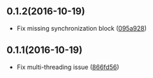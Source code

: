 ## 0.1.2(2016-10-19)

- Fix missing synchronization block ([095a928](https://github.com/inloop/LocalMessageManager/commit/095a928cd92a2c9a88cc1eb48f881da167f6e977))

## 0.1.1(2016-10-19)

- Fix multi-threading issue ([866fd56](https://github.com/inloop/LocalMessageManager/commit/866fd56252f87f362cd9dacbe5a47699e47bd6a1))
